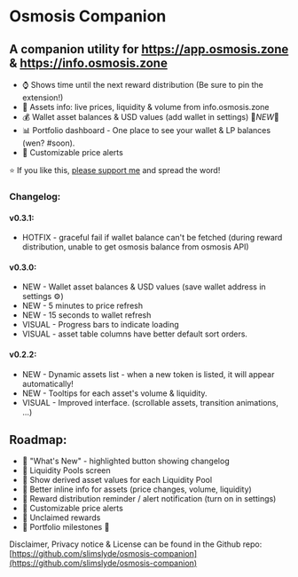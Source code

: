 # Osmosis Companion

## A companion utility for https://app.osmosis.zone & https://info.osmosis.zone

- ⌚ Shows time until the next reward distribution (Be sure to pin the extension!)
- 🧪 Assets info: live prices, liquidity & volume from info.osmosis.zone
- 💰 Wallet asset balances & USD values (add wallet in settings) 🚨*NEW*🚨
- 📊 Portfolio dashboard - One place to see your wallet & LP balances (wen? #soon).
- 🔔 Customizable price alerts

⭐ If you like this, [please support me](https://app.starname.me/profile/jason) and spread the word!

### Changelog:

#### v0.3.1:
- HOTFIX - graceful fail if wallet balance can't be fetched (during reward distribution, unable to get osmosis balance from osmosis API)

#### v0.3.0:

- NEW - Wallet asset balances & USD values (save wallet address in settings ⚙)
- NEW - 5 minutes to price refresh
- NEW - 15 seconds to wallet refresh
- VISUAL - Progress bars to indicate loading
- VISUAL - asset table columns have better default sort orders.

#### v0.2.2:

- NEW - Dynamic assets list - when a new token is listed, it will appear automatically!
- NEW - Tooltips for each asset's volume & liquidity.
- VISUAL - Improved interface. (scrollable assets, transition animations, ...)

## Roadmap:
- 📌 "What's New" - highlighted button showing changelog
- 📌 Liquidity Pools screen
- 📌 Show derived asset values for each Liquidity Pool
- 📌 Better inline info for assets (price changes, volume, liquidity)
- 📌 Reward distribution reminder / alert notification (turn on in settings)
- 📌 Customizable price alerts
- 📌 Unclaimed rewards
- 📌 Portfolio milestones 🎉

Disclaimer, Privacy notice & License can be found in the Github repo:
[https://github.com/slimslyde/osmosis-companion](https://github.com/slimslyde/osmosis-companion)
